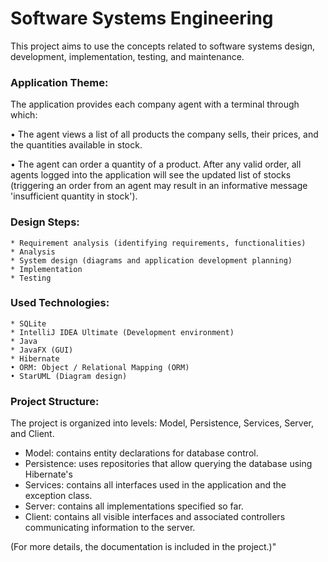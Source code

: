 # Software Systems Engineering

This project aims to use the concepts related to software systems design, development, implementation, testing, and maintenance.

### Application Theme:

The application provides each company agent with a terminal through which: 

• The agent views a list of all products the company sells, their prices, and the quantities available in stock. 

• The agent can order a quantity of a product. After any valid order, all agents logged into the application will see the updated list of stocks (triggering an order from an agent may result in an informative message 'insufficient quantity in stock').

### Design Steps:
    
    * Requirement analysis (identifying requirements, functionalities)
    * Analysis
    * System design (diagrams and application development planning)
    * Implementation
    * Testing

### Used Technologies:
 
    * SQLite
    * IntelliJ IDEA Ultimate (Development environment)
    * Java
    * JavaFX (GUI)
    * Hibernate
    • ORM: Object / Relational Mapping (ORM)
    • StarUML (Diagram design) 
    

### Project Structure: 
The project is organized into levels: Model, Persistence, Services, Server, and Client.

-	Model: contains entity declarations for database control.
-	Persistence: uses repositories that allow querying the database using Hibernate's
-	Services: contains all interfaces used in the application and the exception class. 
-	Server: contains all implementations specified so far. 
-	Client: contains all visible interfaces and associated controllers communicating information to the server.
	
(For more details, the documentation is included in the project.)"
